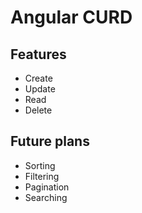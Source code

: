 # Angular CURD

## Features
- Create
- Update
- Read
- Delete

## Future plans
- Sorting
- Filtering
- Pagination
- Searching